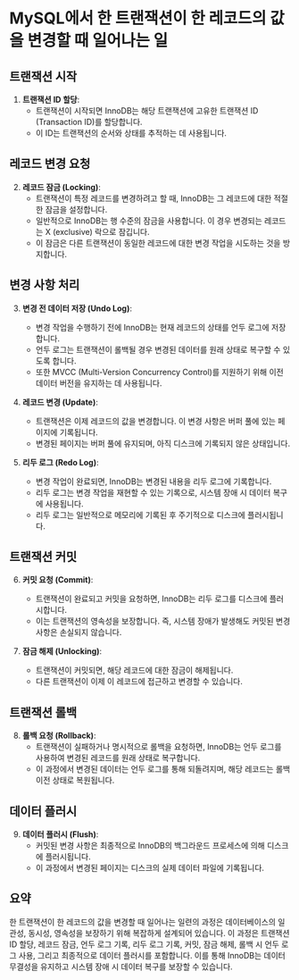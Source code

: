 # MySQL에서 한 트랜잭션이 한 레코드의 값을 변경할 때 일어나는 일

## 트랜잭션 시작

1. **트랜잭션 ID 할당**:
   - 트랜잭션이 시작되면 InnoDB는 해당 트랜잭션에 고유한 트랜잭션 ID (Transaction ID)를 할당합니다.
   - 이 ID는 트랜잭션의 순서와 상태를 추적하는 데 사용됩니다.

## 레코드 변경 요청

2. **레코드 잠금 (Locking)**:
   - 트랜잭션이 특정 레코드를 변경하려고 할 때, InnoDB는 그 레코드에 대한 적절한 잠금을 설정합니다.
   - 일반적으로 InnoDB는 행 수준의 잠금을 사용합니다. 이 경우 변경되는 레코드는 X (exclusive) 락으로 잠깁니다.
   - 이 잠금은 다른 트랜잭션이 동일한 레코드에 대한 변경 작업을 시도하는 것을 방지합니다.

## 변경 사항 처리

3. **변경 전 데이터 저장 (Undo Log)**:
   - 변경 작업을 수행하기 전에 InnoDB는 현재 레코드의 상태를 언두 로그에 저장합니다.
   - 언두 로그는 트랜잭션이 롤백될 경우 변경된 데이터를 원래 상태로 복구할 수 있도록 합니다.
   - 또한 MVCC (Multi-Version Concurrency Control)를 지원하기 위해 이전 데이터 버전을 유지하는 데 사용됩니다.

4. **레코드 변경 (Update)**:
   - 트랜잭션은 이제 레코드의 값을 변경합니다. 이 변경 사항은 버퍼 풀에 있는 페이지에 기록됩니다.
   - 변경된 페이지는 버퍼 풀에 유지되며, 아직 디스크에 기록되지 않은 상태입니다.

5. **리두 로그 (Redo Log)**:
   - 변경 작업이 완료되면, InnoDB는 변경된 내용을 리두 로그에 기록합니다.
   - 리두 로그는 변경 작업을 재현할 수 있는 기록으로, 시스템 장애 시 데이터 복구에 사용됩니다.
   - 리두 로그는 일반적으로 메모리에 기록된 후 주기적으로 디스크에 플러시됩니다.

## 트랜잭션 커밋

6. **커밋 요청 (Commit)**:
   - 트랜잭션이 완료되고 커밋을 요청하면, InnoDB는 리두 로그를 디스크에 플러시합니다.
   - 이는 트랜잭션의 영속성을 보장합니다. 즉, 시스템 장애가 발생해도 커밋된 변경 사항은 손실되지 않습니다.

7. **잠금 해제 (Unlocking)**:
   - 트랜잭션이 커밋되면, 해당 레코드에 대한 잠금이 해제됩니다.
   - 다른 트랜잭션이 이제 이 레코드에 접근하고 변경할 수 있습니다.

## 트랜잭션 롤백

8. **롤백 요청 (Rollback)**:
   - 트랜잭션이 실패하거나 명시적으로 롤백을 요청하면, InnoDB는 언두 로그를 사용하여 변경된 레코드를 원래 상태로 복구합니다.
   - 이 과정에서 변경된 데이터는 언두 로그를 통해 되돌려지며, 해당 레코드는 롤백 이전 상태로 복원됩니다.

## 데이터 플러시

9. **데이터 플러시 (Flush)**:
   - 커밋된 변경 사항은 최종적으로 InnoDB의 백그라운드 프로세스에 의해 디스크에 플러시됩니다.
   - 이 과정에서 변경된 페이지는 디스크의 실제 데이터 파일에 기록됩니다.

## 요약

한 트랜잭션이 한 레코드의 값을 변경할 때 일어나는 일련의 과정은 데이터베이스의 일관성, 동시성, 영속성을 보장하기 위해 복잡하게 설계되어 있습니다. 이 과정은 트랜잭션 ID 할당, 레코드 잠금, 언두 로그 기록, 리두 로그 기록, 커밋, 잠금 해제, 롤백 시 언두 로그 사용, 그리고 최종적으로 데이터 플러시를 포함합니다. 이를 통해 InnoDB는 데이터 무결성을 유지하고 시스템 장애 시 데이터 복구를 보장할 수 있습니다.
